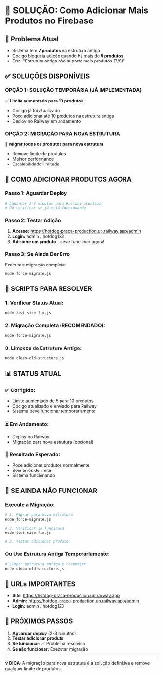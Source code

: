 # 🔧 SOLUÇÃO: Como Adicionar Mais Produtos no Firebase

## 🚨 Problema Atual
- Sistema tem **7 produtos** na estrutura antiga
- Código bloqueia adição quando há mais de **5 produtos**
- Erro: "Estrutura antiga não suporta mais produtos (7/5)"

## ✅ SOLUÇÕES DISPONÍVEIS

### **OPÇÃO 1: SOLUÇÃO TEMPORÁRIA (JÁ IMPLEMENTADA)**
✅ **Limite aumentado para 10 produtos**
- Código já foi atualizado
- Pode adicionar até 10 produtos na estrutura antiga
- Deploy no Railway em andamento

### **OPÇÃO 2: MIGRAÇÃO PARA NOVA ESTRUTURA**
🔄 **Migrar todos os produtos para nova estrutura**
- Remove limite de produtos
- Melhor performance
- Escalabilidade ilimitada

## 🚀 COMO ADICIONAR PRODUTOS AGORA

### **Passo 1: Aguardar Deploy**
```bash
# Aguardar 2-3 minutos para Railway atualizar
# Ou verificar se já está funcionando
```

### **Passo 2: Testar Adição**
1. **Acesse:** https://hotdog-praca-production.up.railway.app/admin
2. **Login:** admin / hotdog123
3. **Adicione um produto** - deve funcionar agora!

### **Passo 3: Se Ainda Der Erro**
Execute a migração completa:
```bash
node force-migrate.js
```

## 🔧 SCRIPTS PARA RESOLVER

### **1. Verificar Status Atual:**
```bash
node test-size-fix.js
```

### **2. Migração Completa (RECOMENDADO):**
```bash
node force-migrate.js
```

### **3. Limpeza da Estrutura Antiga:**
```bash
node clean-old-structure.js
```

## 📊 STATUS ATUAL

### **✅ Corrigido:**
- Limite aumentado de 5 para 10 produtos
- Código atualizado e enviado para Railway
- Sistema deve funcionar temporariamente

### **⏳ Em Andamento:**
- Deploy no Railway
- Migração para nova estrutura (opcional)

### **🎯 Resultado Esperado:**
- Pode adicionar produtos normalmente
- Sem erros de limite
- Sistema funcionando

## 🚨 SE AINDA NÃO FUNCIONAR

### **Execute a Migração:**
```bash
# 1. Migrar para nova estrutura
node force-migrate.js

# 2. Verificar se funcionou
node test-size-fix.js

# 3. Testar adicionar produto
```

### **Ou Use Estrutura Antiga Temporariamente:**
```bash
# Limpar estrutura antiga e recomeçar
node clean-old-structure.js
```

## 📱 URLs IMPORTANTES

- **Site:** https://hotdog-praca-production.up.railway.app
- **Admin:** https://hotdog-praca-production.up.railway.app/admin
- **Login:** admin / hotdog123

## 🎯 PRÓXIMOS PASSOS

1. **Aguardar deploy** (2-3 minutos)
2. **Testar adicionar produto**
3. **Se funcionar:** ✅ Problema resolvido
4. **Se não funcionar:** Executar migração

---

**💡 DICA:** A migração para nova estrutura é a solução definitiva e remove qualquer limite de produtos! 